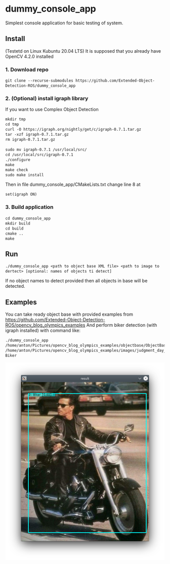 # dummy_console_app
Simplest console application for basic testing of system.

## Install 
(Testetd on Linux Kubuntu 20.04 LTS)
It is supposed that you already have OpenCV 4.2.0 installed
### 1. Download repo
```
git clone --recurse-submodules https://github.com/Extended-Object-Detection-ROS/dummy_console_app
```

### 2. (Optional) install igraph library
If you want to use Complex Object Detection
```
mkdir tmp
cd tmp
curl -O https://igraph.org/nightly/get/c/igraph-0.7.1.tar.gz
tar -xzf igraph-0.7.1.tar.gz
rm igraph-0.7.1.tar.gz

sudo mv igraph-0.7.1 /usr/local/src/
cd /usr/local/src/igraph-0.7.1
./configure
make
make check
sudo make install
```
Then in file dummy_console_app/CMakeLists.txt change line 8 at
```
set(igraph ON)
```
### 3. Build application
```
cd dummy_console_app
mkdir build
cd build
cmake ..
make
```

## Run
```
./dummy_console_app <path to object base XML file> <path to image to dertect> [optional: names of objects ti detect]
```
If no object names to detect provided then all objects in base will be detected.


## Examples
You can take ready object base with provided examples from https://github.com/Extended-Object-Detection-ROS/opencv_blog_olympics_examples
And perform biker detection (with igraph installed) with command like:
```
./dummy_console_app /home/anton/Pictures/opencv_blog_olympics_examples/objectbase/ObjectBase.xml /home/anton/Pictures/opencv_blog_olympics_examples/images/judgment_day_alone_75.jpg Biker
```

![filled gui](doc/Biker_detected.png)


